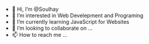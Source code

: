 - 👋 Hi, I’m @Soulhay
- 👀 I’m interested in Web Develepment and Programing
- 🌱 I’m currently learning JavaScript for Websites
- 💞️ I’m looking to collaborate on ...
- 📫 How to reach me ...

<!---
Soulhay/Soulhay is a ✨ special ✨ repository because its `README.md` (this file) appears on your GitHub profile.
You can click the Preview link to take a look at your changes.
--->
